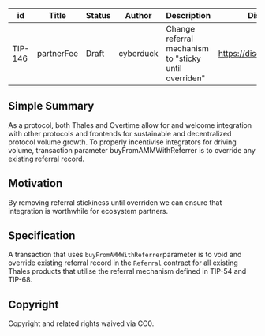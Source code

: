 | id | Title | Status | Author | Description | Discussions to | Created |
| ----------- | ----------- | ----------- | ----------- | ----------- | ----------- | ----------- |
| TIP-146 | partnerFee | Draft | cyberduck | Change referral mechanism to "sticky until overriden" | https://discord.gg/8bzFdpGTrp | 2022-06-06
 
## Simple Summary
 
As a protocol, both Thales and Overtime allow for and welcome integration with other protocols and frontends for sustainable and decentralized protocol volume growth. To properly incentivise integrators for driving volume, transaction parameter buyFromAMMWithReferrer is to override any existing referral record.

 ## Motivation

By removing referral stickiness until overriden we can ensure that integration is worthwhile for ecosystem partners. 

## Specification

A transaction that uses `buyFromAMMWithReferrer`parameter is to void and override existing referral record in the `Referral` contract for all existing Thales products that utilise the referral mechanism defined in TIP-54 and TIP-68.
 
## Copyright
 
Copyright and related rights waived via CC0.
 
